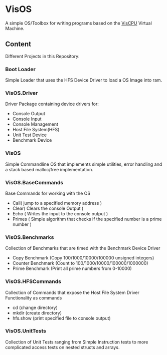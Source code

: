 # VisOS
A simple OS/Toolbox for writing programs based on the [VisCPU](https://github.com/ByteChkR/viscpu) Virtual Machine.

## Content
Different Projects in this Repository:

### Boot Loader
Simple Loader that uses the HFS Device Driver to load a OS Image into ram.

### VisOS.Driver
Driver Package containing device drivers for:
- Console Output
- Console Input
- Console Management
- Host File System(HFS)
- Unit Test Device
- Benchmark Device

### VisOS
Simple Commandline OS that implements simple utilities, error handling and a stack based malloc/free implementation.

### VisOS.BaseCommands
Base Commands for working with the OS
- Call( jump to a specified memory address )
- Clear( Clears the console Output )
- Echo ( Writes the input to the console output )
- Primes ( Simple algorithm that checks if the specified number is a prime number )

### VisOS.Benchmarks
Collection of Benchmarks that are timed with the Benchmark Device Driver
- Copy Benchmark (Copy 100/1000/10000/100000 unsigned integers)
- Counter Benchmark (Count to 100/1000/10000/100000/1000000)
- Prime Benchmark (Print all prime numbers from 0-10000)

### VisOS.HFSCommands
Collection of Commands that expose the Host File System Driver Functionality as commands
- cd (change directory)
- mkdir (create directory)
- hfs.show (print specified file to console output)

### VisOS.UnitTests
Collection of Unit Tests ranging from Simple Instruction tests to more complicated access tests on nested structs and arrays.